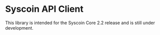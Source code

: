 # Syscoin API Client

This library is intended for the Syscoin Core 2.2 release and is still under development.
